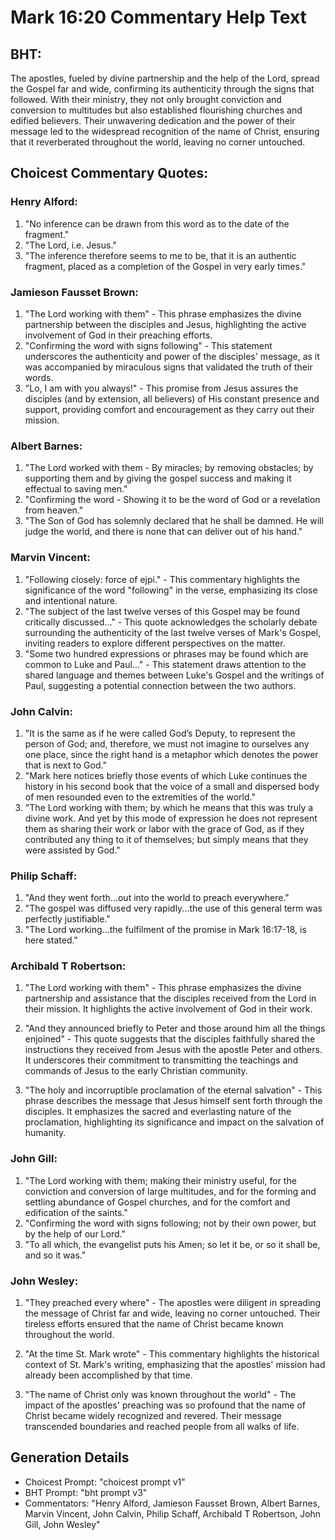 # Mark 16:20 Commentary Help Text

## BHT:
The apostles, fueled by divine partnership and the help of the Lord, spread the Gospel far and wide, confirming its authenticity through the signs that followed. With their ministry, they not only brought conviction and conversion to multitudes but also established flourishing churches and edified believers. Their unwavering dedication and the power of their message led to the widespread recognition of the name of Christ, ensuring that it reverberated throughout the world, leaving no corner untouched.

## Choicest Commentary Quotes:
### Henry Alford:
1. "No inference can be drawn from this word as to the date of the fragment." 
2. "The Lord, i.e. Jesus."
3. "The inference therefore seems to me to be, that it is an authentic fragment, placed as a completion of the Gospel in very early times."

### Jamieson Fausset Brown:
1. "The Lord working with them" - This phrase emphasizes the divine partnership between the disciples and Jesus, highlighting the active involvement of God in their preaching efforts.
2. "Confirming the word with signs following" - This statement underscores the authenticity and power of the disciples' message, as it was accompanied by miraculous signs that validated the truth of their words.
3. "Lo, I am with you always!" - This promise from Jesus assures the disciples (and by extension, all believers) of His constant presence and support, providing comfort and encouragement as they carry out their mission.

### Albert Barnes:
1. "The Lord worked with them - By miracles; by removing obstacles; by supporting them and by giving the gospel success and making it effectual to saving men."
2. "Confirming the word - Showing it to be the word of God or a revelation from heaven."
3. "The Son of God has solemnly declared that he shall be damned. He will judge the world, and there is none that can deliver out of his hand."

### Marvin Vincent:
1. "Following closely: force of ejpi." - This commentary highlights the significance of the word "following" in the verse, emphasizing its close and intentional nature.
2. "The subject of the last twelve verses of this Gospel may be found critically discussed..." - This quote acknowledges the scholarly debate surrounding the authenticity of the last twelve verses of Mark's Gospel, inviting readers to explore different perspectives on the matter.
3. "Some two hundred expressions or phrases may be found which are common to Luke and Paul..." - This statement draws attention to the shared language and themes between Luke's Gospel and the writings of Paul, suggesting a potential connection between the two authors.

### John Calvin:
1. "It is the same as if he were called God’s Deputy, to represent the person of God; and, therefore, we must not imagine to ourselves any one place, since the right hand is a metaphor which denotes the power that is next to God."
2. "Mark here notices briefly those events of which Luke continues the history in his second book that the voice of a small and dispersed body of men resounded even to the extremities of the world."
3. "The Lord working with them; by which he means that this was truly a divine work. And yet by this mode of expression he does not represent them as sharing their work or labor with the grace of God, as if they contributed any thing to it of themselves; but simply means that they were assisted by God."

### Philip Schaff:
1. "And they went forth...out into the world to preach everywhere." 
2. "The gospel was diffused very rapidly...the use of this general term was perfectly justifiable."
3. "The Lord working...the fulfilment of the promise in Mark 16:17-18, is here stated."

### Archibald T Robertson:
1. "The Lord working with them" - This phrase emphasizes the divine partnership and assistance that the disciples received from the Lord in their mission. It highlights the active involvement of God in their work.

2. "And they announced briefly to Peter and those around him all the things enjoined" - This quote suggests that the disciples faithfully shared the instructions they received from Jesus with the apostle Peter and others. It underscores their commitment to transmitting the teachings and commands of Jesus to the early Christian community.

3. "The holy and incorruptible proclamation of the eternal salvation" - This phrase describes the message that Jesus himself sent forth through the disciples. It emphasizes the sacred and everlasting nature of the proclamation, highlighting its significance and impact on the salvation of humanity.

### John Gill:
1. "The Lord working with them; making their ministry useful, for the conviction and conversion of large multitudes, and for the forming and settling abundance of Gospel churches, and for the comfort and edification of the saints."
2. "Confirming the word with signs following; not by their own power, but by the help of our Lord."
3. "To all which, the evangelist puts his Amen; so let it be, or so it shall be, and so it was."

### John Wesley:
1. "They preached every where" - The apostles were diligent in spreading the message of Christ far and wide, leaving no corner untouched. Their tireless efforts ensured that the name of Christ became known throughout the world.

2. "At the time St. Mark wrote" - This commentary highlights the historical context of St. Mark's writing, emphasizing that the apostles' mission had already been accomplished by that time.

3. "The name of Christ only was known throughout the world" - The impact of the apostles' preaching was so profound that the name of Christ became widely recognized and revered. Their message transcended boundaries and reached people from all walks of life.


## Generation Details
- Choicest Prompt: "choicest prompt v1"
- BHT Prompt: "bht prompt v3"
- Commentators: "Henry Alford, Jamieson Fausset Brown, Albert Barnes, Marvin Vincent, John Calvin, Philip Schaff, Archibald T Robertson, John Gill, John Wesley"

